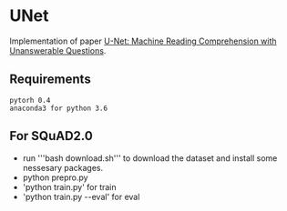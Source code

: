 # UNet

Implementation of paper [U-Net: Machine Reading Comprehension with Unanswerable Questions](https://arxiv.org/abs/1810.06638).

## Requirements

    pytorh 0.4
    anaconda3 for python 3.6

## For SQuAD2.0

* run '''bash download.sh''' to download the dataset and install some nessesary packages.
* python prepro.py
* 'python train.py' for train
* 'python train.py --eval' for eval
